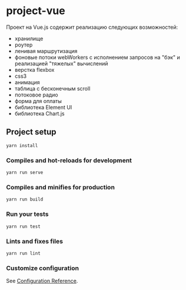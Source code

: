 # project-vue
Проект на Vue.js содержит реализацию следующих возможностей:
- хранилище
- роутер
- ленивая маршрутизация
- фоновые потоки webWorkers с исполнением запросов на "бэк" и реализацией "тяжелых" вычислений
- верстка flexbox
- css3 
- анимация
- таблица с бесконечным scroll
- потоковое радио
- форма для оплаты
- библиотека Element UI
- библиотека Chart.js

## Project setup
```
yarn install
```

### Compiles and hot-reloads for development
```
yarn run serve
```

### Compiles and minifies for production
```
yarn run build
```

### Run your tests
```
yarn run test
```

### Lints and fixes files
```
yarn run lint
```

### Customize configuration
See [Configuration Reference](https://cli.vuejs.org/config/).
